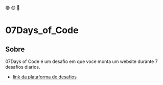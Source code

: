 🟢 🟡 🔴

# 07Days_of_Code

## Sobre

07Days of Code é um desafio em que voce monta um website durante 7 desafios diarios.

- [link da plataforma de desafios](https://7daysofcode.io/)
